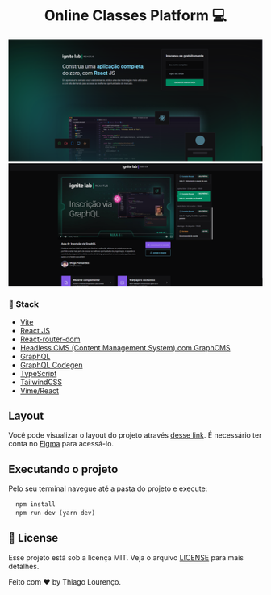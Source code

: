 <h1 align='center'>
  Online Classes Platform 💻
</h1>

<img src="./src/assets/1.png" alt="image" />
<img src="./src/assets/2.png" alt="image" />

### 🚀 Stack
* [Vite](https://vitejs.dev/)
* [React JS](https://pt-br.reactjs.org/)
* [React-router-dom](https://github.com/remix-run/react-router)
* [Headless CMS (Content Management System) com GraphCMS](https://hygraph.com/)
* [GraphQL](https://graphql.org/)
* [GraphQL Codegen](https://www.graphql-code-generator.com/)
* [TypeScript](https://www.typescriptlang.org/)
* [TailwindCSS](https://tailwindcss.com/)
* [Vime/React](https://vimejs.com/getting-started/installation)

## Layout
Você pode visualizar o layout do projeto através [desse link](https://www.figma.com/community/file/1120711251998877938). É necessário ter conta no [Figma](http://figma.com/) para acessá-lo.

## Executando o projeto

Pelo seu terminal navegue até a pasta do projeto e execute:

```cl
  npm install
  npm run dev (yarn dev)

```

## :memo: License

Esse projeto está sob a licença MIT. Veja o arquivo [LICENSE](LICENSE.md) para mais detalhes.

Feito com ♥ by Thiago Lourenço.